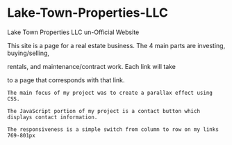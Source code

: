 # Lake-Town-Properties-LLC
Lake Town Properties LLC un-Official Website

This site is a page for a real estate business. The 4 main parts are investing, buying/selling,

 rentals, and maintenance/contract work. Each link will take

to a page that corresponds with that link.

	The main focus of my project was to create a parallax effect using CSS.

	The JavaScript portion of my project is a contact button which displays contact information.

	The responsiveness is a simple switch from column to row on my links 769-801px
